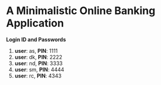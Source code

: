 # A Minimalistic Online Banking Application

**Login ID and Passwords**
1. **user**: as, **PIN**: 1111
2. **user**: dk, **PIN**: 2222
3. **user**: nd, **PIN**: 3333
4. **user**: sm, **PIN**: 4444
5. **user**: rc, **PIN**: 4343



